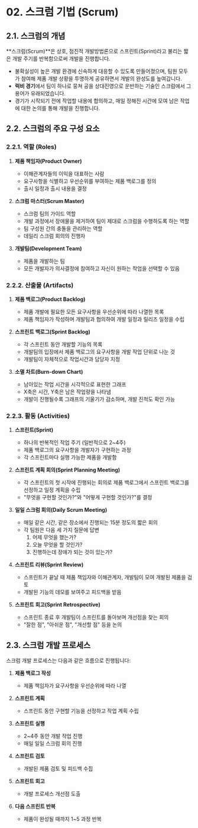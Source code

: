 # 02. 스크럼 기법 (Scrum)

## 2.1. 스크럼의 개념

**스크럼(Scrum)**은 상호, 점진적 개발방법론으로 스프린트(Sprint)라고 불리는 짧은 개발 주기를 반복함으로써 개발을 진행합니다.

- 불확실성이 높은 개발 환경에 신속하게 대응할 수 있도록 만들어졌으며, 팀원 모두가 참여해 제품 개발 상황을 투명하게 공유하면서 개발의 완성도를 높여갑니다.
- **럭비 경기**에서 팀이 하나로 뭉쳐 공을 상대진영으로 운반하는 기술인 스크럼에서 그 용어가 유래되었습니다.
- 경기가 시작되기 전에 작업할 내용에 합의하고, 매일 정해진 시간에 모여 남은 작업에 대한 논의를 통해 개발을 진행합니다.

## 2.2. 스크럼의 주요 구성 요소

### 2.2.1. 역할 (Roles)

1. **제품 책임자(Product Owner)**

   - 이해관계자들의 이익을 대표하는 사람
   - 요구사항을 식별하고 우선순위를 부여하는 제품 백로그를 정의
   - 출시 일정과 출시 내용을 결정

2. **스크럼 마스터(Scrum Master)**

   - 스크럼 팀의 가이드 역할
   - 개발 과정에서 장애물을 제거하여 팀이 제대로 스크럼을 수행하도록 하는 역할
   - 팀 구성원 간의 충돌을 관리하는 역할
   - 데일리 스크럼 회의의 진행자

3. **개발팀(Development Team)**
   - 제품을 개발하는 팀
   - 모든 개발자가 의사결정에 참여하고 자신이 원하는 작업을 선택할 수 있음

### 2.2.2. 산출물 (Artifacts)

1. **제품 백로그(Product Backlog)**

   - 제품 개발에 필요한 모든 요구사항을 우선순위에 따라 나열한 목록
   - 제품 책임자가 작성하며 개발팀과 협의하여 개발 일정과 릴리즈 일정을 수립

2. **스프린트 백로그(Sprint Backlog)**

   - 각 스프린트 동안 개발할 기능의 목록
   - 개발팀의 입장에서 제품 백로그의 요구사항을 개발 작업 단위로 나눈 것
   - 개발팀이 자체적으로 작업시간과 담당자 지정

3. **소멸 차트(Burn-down Chart)**
   - 남아있는 작업 시간을 시각적으로 표현한 그래프
   - X축은 시간, Y축은 남은 작업량을 나타냄
   - 개발이 진행될수록 그래프의 기울기가 감소하며, 개발 진척도 확인 가능

### 2.2.3. 활동 (Activities)

1. **스프린트(Sprint)**

   - 하나의 반복적인 작업 주기 (일반적으로 2~4주)
   - 제품 백로그의 요구사항을 개발자가 구현하는 과정
   - 각 스프린트마다 실행 가능한 제품을 개발함

2. **스프린트 계획 회의(Sprint Planning Meeting)**

   - 각 스프린트의 첫 시작에 진행되는 회의로 제품 백로그에서 스프린트 백로그를 선정하고 일정 계획을 수립
   - "무엇을 구현할 것인가?"와 "어떻게 구현할 것인가?"를 결정

3. **일일 스크럼 회의(Daily Scrum Meeting)**

   - 매일 같은 시간, 같은 장소에서 진행되는 15분 정도의 짧은 회의
   - 각 팀원은 다음 세 가지 질문에 답변
     1. 어제 무엇을 했는가?
     2. 오늘 무엇을 할 것인가?
     3. 진행하는데 장애가 되는 것이 있는가?

4. **스프린트 리뷰(Sprint Review)**

   - 스프린트가 끝날 때 제품 책임자와 이해관계자, 개발팀이 모여 개발된 제품을 검토
   - 개발된 기능의 데모를 보여주고 피드백을 받음

5. **스프린트 회고(Sprint Retrospective)**
   - 스프린트 종료 후 개발팀이 스프린트를 돌아보며 개선점을 찾는 회의
   - "잘한 점", "아쉬운 점", "개선할 점" 등을 논의

## 2.3. 스크럼 개발 프로세스

스크럼 개발 프로세스는 다음과 같은 흐름으로 진행됩니다:

1. **제품 백로그 작성**

   - 제품 책임자가 요구사항을 우선순위에 따라 나열

2. **스프린트 계획**

   - 스프린트 동안 구현할 기능을 선정하고 작업 계획 수립

3. **스프린트 실행**

   - 2~4주 동안 개발 작업 진행
   - 매일 일일 스크럼 회의 진행

4. **스프린트 검토**

   - 개발된 제품 검토 및 피드백 수집

5. **스프린트 회고**

   - 개발 프로세스 개선점 도출

6. **다음 스프린트 반복**
   - 제품이 완성될 때까지 1~5 과정 반복
